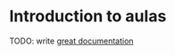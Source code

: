 # Introduction to aulas

TODO: write [great documentation](http://jacobian.org/writing/what-to-write/)

